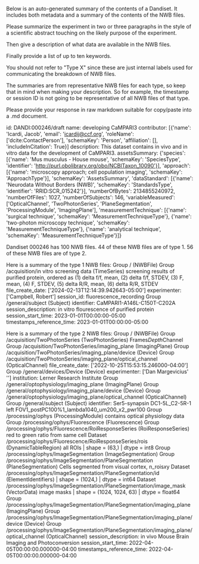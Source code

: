 
Below is an auto-generated summary of the contents of a Dandiset. It includes both metadata and a summary of the contents of the NWB files.

Please summarize the experiment in two or three paragraphs in the style of a scientific abstract touching on the likely purpose of the experiment.

Then give a description of what data are available in the NWB files.

Finally provide a list of up to ten keywords.

You should not refer to "Type X" since these are just internal labels used for communicating the breakdown of NWB files.

The summaries are from representative NWB files for each type, so keep that in mind when making your description. So for example, the timestamp or session ID is not going to be representative of all NWB files of that type.

Please provide your response in raw markdown suitable for copy/paste into a .md document.


id: DANDI:000246/draft
name: developing CaMPARI3
contributor: [{'name': 'Icardi, Jacob', 'email': 'icardij@ccf.org', 'roleName': ['dcite:ContactPerson'], 'schemaKey': 'Person', 'affiliation': [], 'includeInCitation': True}]
description: This dataset contains in vivo and in vitro data for the development of CaMPARI3.
assetsSummary: {'species': [{'name': 'Mus musculus - House mouse', 'schemaKey': 'SpeciesType', 'identifier': 'http://purl.obolibrary.org/obo/NCBITaxon_10090'}], 'approach': [{'name': 'microscopy approach; cell population imaging', 'schemaKey': 'ApproachType'}], 'schemaKey': 'AssetsSummary', 'dataStandard': [{'name': 'Neurodata Without Borders (NWB)', 'schemaKey': 'StandardsType', 'identifier': 'RRID:SCR_015242'}], 'numberOfBytes': 2134855240972, 'numberOfFiles': 1027, 'numberOfSubjects': 146, 'variableMeasured': ['OpticalChannel', 'TwoPhotonSeries', 'PlaneSegmentation', 'ProcessingModule', 'ImagingPlane'], 'measurementTechnique': [{'name': 'surgical technique', 'schemaKey': 'MeasurementTechniqueType'}, {'name': 'two-photon microscopy technique', 'schemaKey': 'MeasurementTechniqueType'}, {'name': 'analytical technique', 'schemaKey': 'MeasurementTechniqueType'}]}

Dandiset 000246 has 100 NWB files.
44 of these NWB files are of type 1.
56 of these NWB files are of type 2.


Here is a summary of the type 1 NWB files:
  Group / (NWBFile) 
  Group /acquisition/in vitro screening data (TimeSeries) screening results of purified protein, ordered as (1) delta f/f, mean, (2) delta f/f, STDEV, (3) F, mean, (4) F, STDEV, (5) delta R/R, mean, (6) delta R/R, STDEV
  file_create_date: ['2024-02-13T12:14:39.942643-05:00']
  experimenter: ['Campbell, Robert']
  session_id: fluorescence_recording
  Group /general/subject (Subject) 
  identifier: CaMPARI1-A146L-C150T-C202A
  session_description: in vitro flourescence of purified protein
  session_start_time: 2023-01-01T00:00:00-05:00
  timestamps_reference_time: 2023-01-01T00:00:00-05:00


Here is a summary of the type 2 NWB files:
  Group / (NWBFile) 
  Group /acquisition/TwoPhotonSeries (TwoPhotonSeries) Frames*Depth*Channel
  Group /acquisition/TwoPhotonSeries/imaging_plane (ImagingPlane) 
  Group /acquisition/TwoPhotonSeries/imaging_plane/device (Device) 
  Group /acquisition/TwoPhotonSeries/imaging_plane/optical_channel (OpticalChannel) 
  file_create_date: ['2022-10-25T15:53:15.246000-04:00']
  Group /general/devices/Device (Device) 
  experimenter: ['Dan Margevicius' '']
  institution: Lerner Research Institute
  Group /general/optophysiology/imaging_plane (ImagingPlane) 
  Group /general/optophysiology/imaging_plane/device (Device) 
  Group /general/optophysiology/imaging_plane/optical_channel (OpticalChannel) 
  Group /general/subject (Subject) 
  identifier: Ser5-synapsin DC1-5L_C2-5R-1 left FOV1_postPC100%1_lambda1040_um200_x2_pwr100
  Group /processing/ophys (ProcessingModule) contains optical physiology data
  Group /processing/ophys/Fluorescence (Fluorescence) 
  Group /processing/ophys/Fluorescence/RoiResponseSeries (RoiResponseSeries) red to green ratio from same cell
  Dataset /processing/ophys/Fluorescence/RoiResponseSeries/rois (DynamicTableRegion) all ROIs | shape = (63,) | dtype = int8
  Group /processing/ophys/ImageSegmentation (ImageSegmentation) 
  Group /processing/ophys/ImageSegmentation/PlaneSegmentation (PlaneSegmentation) Cells segmented from visual cortex, n_rois*x*y
  Dataset /processing/ophys/ImageSegmentation/PlaneSegmentation/id (ElementIdentifiers)  | shape = (1024,) | dtype = int64
  Dataset /processing/ophys/ImageSegmentation/PlaneSegmentation/image_mask (VectorData) image masks | shape = (1024, 1024, 63) | dtype = float64
  Group /processing/ophys/ImageSegmentation/PlaneSegmentation/imaging_plane (ImagingPlane) 
  Group /processing/ophys/ImageSegmentation/PlaneSegmentation/imaging_plane/device (Device) 
  Group /processing/ophys/ImageSegmentation/PlaneSegmentation/imaging_plane/optical_channel (OpticalChannel) 
  session_description: in vivo Mouse Brain Imaging and Photoconversion
  session_start_time: 2022-04-05T00:00:00.000000-04:00
  timestamps_reference_time: 2022-04-05T00:00:00.000000-04:00

